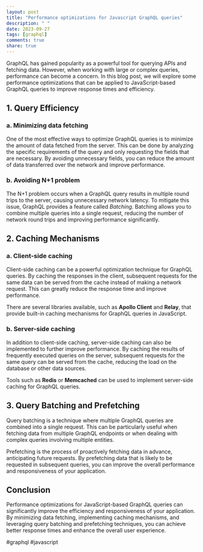 ```yaml
---
layout: post
title: "Performance optimizations for Javascript GraphQL queries"
description: " "
date: 2023-09-27
tags: [graphql]
comments: true
share: true
---
```


GraphQL has gained popularity as a powerful tool for querying APIs and fetching data. However, when working with large or complex queries, performance can become a concern. In this blog post, we will explore some performance optimizations that can be applied to JavaScript-based GraphQL queries to improve response times and efficiency.

## 1. Query Efficiency

### a. Minimizing data fetching

One of the most effective ways to optimize GraphQL queries is to minimize the amount of data fetched from the server. This can be done by analyzing the specific requirements of the query and only requesting the fields that are necessary. By avoiding unnecessary fields, you can reduce the amount of data transferred over the network and improve performance.

### b. Avoiding N+1 problem

The N+1 problem occurs when a GraphQL query results in multiple round trips to the server, causing unnecessary network latency. To mitigate this issue, GraphQL provides a feature called *Batching*. Batching allows you to combine multiple queries into a single request, reducing the number of network round trips and improving performance significantly.

## 2. Caching Mechanisms

### a. Client-side caching

Client-side caching can be a powerful optimization technique for GraphQL queries. By caching the responses in the client, subsequent requests for the same data can be served from the cache instead of making a network request. This can greatly reduce the response time and improve performance.

There are several libraries available, such as **Apollo Client** and **Relay**, that provide built-in caching mechanisms for GraphQL queries in JavaScript.

### b. Server-side caching

In addition to client-side caching, server-side caching can also be implemented to further improve performance. By caching the results of frequently executed queries on the server, subsequent requests for the same query can be served from the cache, reducing the load on the database or other data sources.

Tools such as **Redis** or **Memcached** can be used to implement server-side caching for GraphQL queries.

## 3. Query Batching and Prefetching

Query batching is a technique where multiple GraphQL queries are combined into a single request. This can be particularly useful when fetching data from multiple GraphQL endpoints or when dealing with complex queries involving multiple entities.

Prefetching is the process of proactively fetching data in advance, anticipating future requests. By prefetching data that is likely to be requested in subsequent queries, you can improve the overall performance and responsiveness of your application.

## Conclusion

Performance optimizations for JavaScript-based GraphQL queries can significantly improve the efficiency and responsiveness of your application. By minimizing data fetching, implementing caching mechanisms, and leveraging query batching and prefetching techniques, you can achieve better response times and enhance the overall user experience.

#graphql #javascript